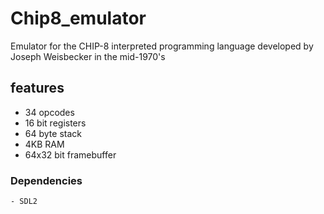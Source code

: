 # Chip8_emulator
Emulator for the CHIP-8 interpreted programming language developed by Joseph Weisbecker in the mid-1970's

## features
- 34 opcodes
- 16 bit registers
- 64 byte stack 
- 4KB RAM
- 64x32 bit framebuffer


### Dependencies
    - SDL2
